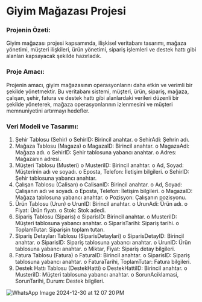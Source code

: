 # Giyim Mağazası Projesi

### Projenin Özeti:
Giyim mağazası projesi kapsamında, ilişkisel veritabanı tasarımı, mağaza yönetimi, müşteri ilişkileri, ürün yönetimi, sipariş işlemleri ve destek hattı gibi alanları kapsayacak şekilde hazırladık.

### Proje Amacı:
Projenin amacı, giyim mağazasının operasyonlarını daha etkin ve verimli bir şekilde yönetmektir. Bu veritabanı sistemi, müşteri, ürün, sipariş, mağaza, çalışan, şehir, fatura ve destek hattı gibi alanlardaki verileri düzenli bir şekilde yöneterek, mağaza operasyonlarının izlenmesini ve müşteri memnuniyetini artırmayı hedefler.

### Veri Modeli ve Tasarımı:
1.	Şehir Tablosu (Sehir)
o	SehirID: Birincil anahtar.
o	SehirAdi: Şehrin adı.
2.	Mağaza Tablosu (Magaza)
o	MagazaID: Birincil anahtar.
o	MagazaAdi: Mağaza adı.
o	SehirID: Şehir tablosuna yabancı anahtar.
o	Adres: Mağazanın adresi.
3.	Müşteri Tablosu (Musteri)
o	MusteriID: Birincil anahtar.
o	Ad, Soyad: Müşterinin adı ve soyadı.
o	Eposta, Telefon: İletişim bilgileri.
o	SehirID: Şehir tablosuna yabancı anahtar.
4.	Çalışan Tablosu (Calisan)
o	CalisanID: Birincil anahtar.
o	Ad, Soyad: Çalışanın adı ve soyadı.
o	Eposta, Telefon: İletişim bilgileri.
o	MagazaID: Mağaza tablosuna yabancı anahtar.
o	Pozisyon: Çalışanın pozisyonu.
5.	Ürün Tablosu (Urun)
o	UrunID: Birincil anahtar.
o	UrunAdi: Ürün adı.
o	Fiyat: Ürün fiyatı.
o	Stok: Stok adedi.
6.	Sipariş Tablosu (Siparis)
o	SiparisID: Birincil anahtar.
o	MusteriID: Müşteri tablosuna yabancı anahtar.
o	SiparisTarihi: Sipariş tarihi.
o	ToplamTutar: Siparişin toplam tutarı.
7.	Sipariş Detayları Tablosu (SiparisDetaylari)
o	SiparisDetayID: Birincil anahtar.
o	SiparisID: Sipariş tablosuna yabancı anahtar.
o	UrunID: Ürün tablosuna yabancı anahtar.
o	Miktar, Fiyat: Sipariş detay bilgileri.
8.	Fatura Tablosu (Fatura)
o	FaturaID: Birincil anahtar.
o	SiparisID: Sipariş tablosuna yabancı anahtar.
o	FaturaTarihi, ToplamTutar: Fatura bilgileri.
9.	Destek Hattı Tablosu (DestekHatti)
o	DestekHattiID: Birincil anahtar.
o	MusteriID: Müşteri tablosuna yabancı anahtar.
o	SorunAciklamasi, SorunTarihi, Durum: Destek bilgileri.





![WhatsApp Image 2024-12-30 at 12 07 20 PM](https://github.com/user-attachments/assets/fed91638-7016-4218-8d34-695a92a87d7d)
